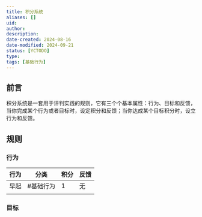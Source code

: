```yaml
---
title: 积分系统
aliases: []
uid: 
author: 
description: 
date-created: 2024-08-16
date-modified: 2024-09-21
status: [YCTODO]
type: 
tags: [基础行为]
---
```


## 前言

积分系统是一套用于评判实践的规则，它有三个个基本属性：行为、目标和反馈，当你完成某个行为或者目标时，设定积分和反馈；当你达成某个目标积分时，设立行为和反馈。

## 规则

### 行为

| 行为 | 分类     | 积分 | 反馈 |
| ---- | -------- | ---- | ---- |
| 早起 | #基础行为 | 1    | 无   |
|      |          |      |      |

### 目标
